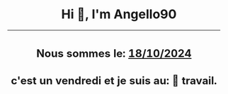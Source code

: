 <h1 align='center'>Hi 👋, I'm Angello90</h1>
<div align='center'>

|<h2 align='center'>Nous sommes le: <u>18/10/2024</u></h2><h2 align='center'>c'est un vendredi et je suis au: 🏢 travail.</h2>|
|---
</div>